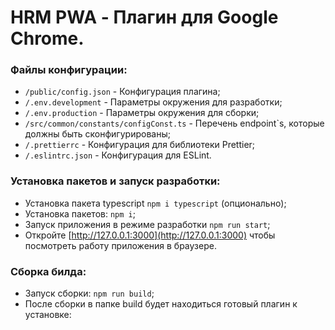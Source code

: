 # HRM PWA - Плагин для Google Chrome.

### Файлы конфигурации:
- `/public/config.json` - Конфигурация плагина;
- `/.env.development` - Параметры окружения для разработки;
- `/.env.production` - Параметры окружения для сборки;
- `/src/common/constants/configConst.ts` - Перечень endpoint`s, которые должны быть сконфигурированы;
- `/.prettierrc` - Конфигурация для библиотеки Prettier;
- `/.eslintrc.json` - Конфигурация для ESLint.

### Установка пакетов и запуск разработки:
- Установка пакета typescript `npm i typescript` (опционально);
- Установка пакетов: `npm i`;
- Запуск приложения в режиме разработки `npm run start`;
- Откройте [http://127.0.0.1:3000](http://127.0.0.1:3000) чтобы посмотреть работу приложения в браузере.

### Сборка билда:
- Запуск сборки: `npm run build`;
- После сборки в папке build будет находиться готовый плагин к установке: